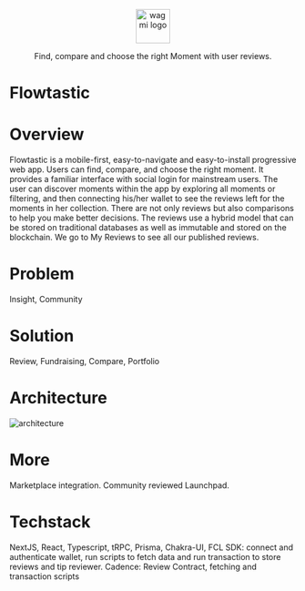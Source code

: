 
<p align="center">
  <picture>
    <source media="(prefers-color-scheme: dark)" srcset="https://user-images.githubusercontent.com/36173828/221953399-c1ac151a-63c3-4a65-a7f4-5b13b8d77b43.png">
    <img alt="wagmi logo" src="https://user-images.githubusercontent.com/36173828/221953399-c1ac151a-63c3-4a65-a7f4-5b13b8d77b43.png" width="auto" height="60">
  </picture>
</p>

<p align="center">
  Find, compare and choose the right Moment with user reviews.
<p>

# Flowtastic

# Overview
Flowtastic is a mobile-first, easy-to-navigate and easy-to-install progressive web app. Users can find, compare, and choose the right moment. It provides a familiar interface with social login for mainstream users. The user can discover moments within the app by exploring all moments or filtering, and then connecting his/her wallet to see the reviews left for the moments in her collection. There are not only reviews but also comparisons to help you make better decisions. The reviews use a hybrid model that can be stored on traditional databases as well as immutable and stored on the blockchain. We go to My Reviews to see all our published reviews.

# Problem
Insight, Community

# Solution
Review, Fundraising, Compare, Portfolio

# Architecture
![architecture](https://user-images.githubusercontent.com/36173828/221844465-78fe847a-c9d5-4688-87c3-1e68cc7a9597.png)


# More
Marketplace integration.
Community reviewed Launchpad.

# Techstack
NextJS, React, Typescript, tRPC, Prisma, Chakra-UI, 
FCL SDK: connect and authenticate wallet, run scripts to fetch data and run transaction to store reviews and tip reviewer.
Cadence: Review Contract, fetching and transaction scripts
